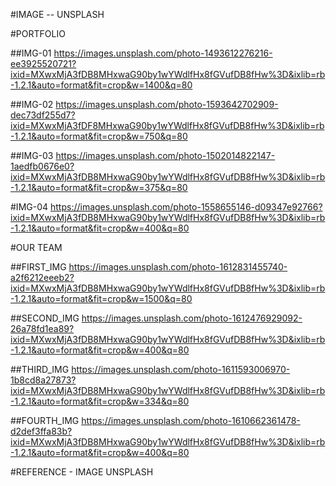 #IMAGE -- UNSPLASH

#PORTFOLIO

##IMG-01
https://images.unsplash.com/photo-1493612276216-ee3925520721?ixid=MXwxMjA3fDB8MHxwaG90by1wYWdlfHx8fGVufDB8fHw%3D&ixlib=rb-1.2.1&auto=format&fit=crop&w=1400&q=80


##IMG-02
https://images.unsplash.com/photo-1593642702909-dec73df255d7?ixid=MXwxMjA3fDF8MHxwaG90by1wYWdlfHx8fGVufDB8fHw%3D&ixlib=rb-1.2.1&auto=format&fit=crop&w=750&q=80


##IMG-03
https://images.unsplash.com/photo-1502014822147-1aedfb0676e0?ixid=MXwxMjA3fDB8MHxwaG90by1wYWdlfHx8fGVufDB8fHw%3D&ixlib=rb-1.2.1&auto=format&fit=crop&w=375&q=80


#IMG-04
https://images.unsplash.com/photo-1558655146-d09347e92766?ixid=MXwxMjA3fDB8MHxwaG90by1wYWdlfHx8fGVufDB8fHw%3D&ixlib=rb-1.2.1&auto=format&fit=crop&w=400&q=80

#OUR TEAM 

##FIRST_IMG
https://images.unsplash.com/photo-1612831455740-a2f6212eeeb2?ixid=MXwxMjA3fDB8MHxwaG90by1wYWdlfHx8fGVufDB8fHw%3D&ixlib=rb-1.2.1&auto=format&fit=crop&w=1500&q=80


##SECOND_IMG
https://images.unsplash.com/photo-1612476929092-26a78fd1ea89?ixid=MXwxMjA3fDB8MHxwaG90by1wYWdlfHx8fGVufDB8fHw%3D&ixlib=rb-1.2.1&auto=format&fit=crop&w=400&q=80


##THIRD_IMG
https://images.unsplash.com/photo-1611593006970-1b8cd8a27873?ixid=MXwxMjA3fDB8MHxwaG90by1wYWdlfHx8fGVufDB8fHw%3D&ixlib=rb-1.2.1&auto=format&fit=crop&w=334&q=80

##FOURTH_IMG
https://images.unsplash.com/photo-1610662361478-d2def3ffa83b?ixid=MXwxMjA3fDB8MHxwaG90by1wYWdlfHx8fGVufDB8fHw%3D&ixlib=rb-1.2.1&auto=format&fit=crop&w=400&q=80


#REFERENCE - IMAGE UNSPLASH
